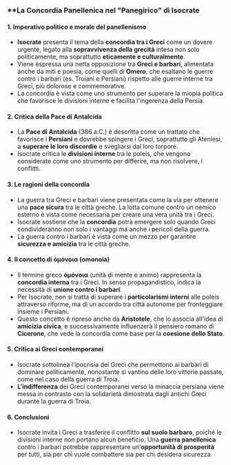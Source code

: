 ### **La Concordia Panellenica nel "Panegirico" di Isocrate 

#### 1. **Imperativo politico e morale del panellenismo**
   - **Isocrate** presenta il tema della **concordia tra i Greci** come un dovere urgente, legato alla **sopravvivenza della grecità** intesa non solo politicamente, ma soprattutto **eticamente e culturalmente**.
   - Viene espressa una netta opposizione tra **Greci e barbari**, alimentata anche da miti e poesia, come quelli di **Omero**, che esaltano le guerre contro i barbari (es. Troiani e Persiani) rispetto alle guerre interne tra Greci, più dolorose e commemorative.
   - La concordia è vista come uno strumento per superare la miopia politica che favorisce le divisioni interne e facilita l'ingerenza della Persia.

#### 2. **Critica della Pace di Antalcida**
   - La **Pace di Antalcida** (386 a.C.) è descritta come un trattato che favorisce i **Persiani** e dovrebbe spingere i Greci, soprattutto gli Ateniesi, a **superare le loro discordie** e svegliarsi dal loro torpore.
   - Isocrate critica le **divisioni interne** tra le poleis, che vengono considerate come uno strumento per differire, ma non risolvere, i conflitti.

#### 3. **Le ragioni della concordia**
   - La guerra tra Greci e barbari viene presentata come la via per ottenere una **pace sicura** tra le città greche. La lotta comune contro un nemico esterno è vista come necessaria per creare una vera unità tra i Greci.
   - Isocrate sostiene che la **concordia** potrà emergere solo quando Greci condivideranno non solo i vantaggi ma anche i pericoli della guerra.
   - La guerra contro i barbari è vista come un mezzo per garantire **sicurezza e amicizia** tra le città greche.

#### 4. **Il concetto di ὁμόνοια (omonoia)**
   - Il termine greco **ὁμόνοια** (unità di mente e animo) rappresenta la **concordia interna** tra i Greci. In senso propagandistico, indica la necessità di **unione contro i barbari**.
   - Per Isocrate, non si tratta di superare i **particolarismi interni** alle poleis attraverso riforme, ma di un accordo tra città autonome per fronteggiare insieme i Persiani.
   - Questo concetto è ripreso anche da **Aristotele**, che lo associa all'idea di **amicizia civica**, e successivamente influenzerà il pensiero romano di **Cicerone**, che vede la concordia come base per la **coesione dello Stato**.

#### 5. **Critica ai Greci contemporanei**
   - Isocrate sottolinea l’ipocrisia dei Greci che permettono ai barbari di dominare politicamente, nonostante si vantino delle loro vittorie passate, come nel caso della guerra di Troia.
   - **L’indifferenza** dei Greci contemporanei verso la minaccia persiana viene messa in contrasto con la solidarietà dimostrata dagli antichi Greci durante la guerra di Troia.

#### 6. **Conclusioni**
   - Isocrate invita i Greci a trasferire il conflitto **sul suolo barbaro**, poiché le divisioni interne non portano alcun beneficio. Una **guerra panellenica** contro i barbari potrebbe rappresentare un’**opportunità di prosperità** per tutti, sia per chi vuole combattere sia per chi desidera sicurezza.